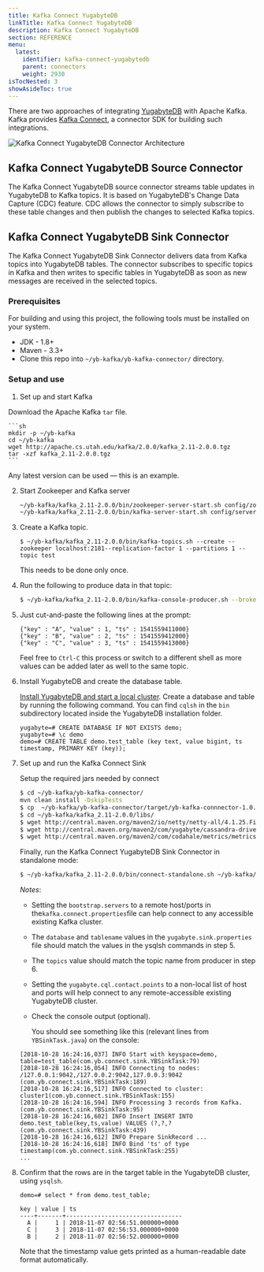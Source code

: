 ```yaml
---
title: Kafka Connect YugabyteDB
linkTitle: Kafka Connect YugabyteDB
description: Kafka Connect YugabyteDB
section: REFERENCE
menu:
  latest:
    identifier: kafka-connect-yugabytedb
    parent: connectors
    weight: 2930
isTocNested: 3
showAsideToc: true
---
```


There are two approaches of integrating [YugabyteDB](https://github.com/yugabyte/yugabyte-db) with Apache Kafka. Kafka provides [Kafka Connect](https://docs.confluent.io/3.0.0/connect/intro.html), a connector SDK for building such integrations.

<img src="https://raw.githubusercontent.com/yugabyte/yb-kafka-connector/master/logos/dsql-kafka.png" align="center" alt="Kafka Connect YugabyteDB Connector Architecture"/>

## Kafka Connect YugabyteDB Source Connector

The Kafka Connect YugabyteDB source connector streams table updates in YugabyteDB to Kafka topics. It is based on YugabyteDB's Change Data Capture (CDC) feature. CDC allows the connector to simply subscribe to these table changes and then publish the changes to selected Kafka topics.

## Kafka Connect YugabyteDB Sink Connector

The Kafka Connect YugabyteDB Sink Connector delivers data from Kafka topics into YugabyteDB tables. The connector subscribes to specific topics in Kafka and then writes to specific tables in YugabyteDB as soon as new messages are received in the selected topics.

### Prerequisites

For building and using this project, the following tools must be installed on your system.

- JDK - 1.8+
- Maven - 3.3+
- Clone this repo into `~/yb-kafka/yb-kafka-connector/` directory.

### Setup and use

1. Set up and start Kafka

Download the Apache Kafka `tar` file.

    ```sh
    mkdir -p ~/yb-kafka
    cd ~/yb-kafka
    wget http://apache.cs.utah.edu/kafka/2.0.0/kafka_2.11-2.0.0.tgz
    tar -xzf kafka_2.11-2.0.0.tgz
    ```
Any latest version can be used — this is an example.

2. Start Zookeeper and Kafka server

    ```sh
    ~/yb-kafka/kafka_2.11-2.0.0/bin/zookeeper-server-start.sh config/zookeeper.properties &
    ~/yb-kafka/kafka_2.11-2.0.0/bin/kafka-server-start.sh config/server.properties &
    ```

3. Create a Kafka topic.

    ```
    $ ~/yb-kafka/kafka_2.11-2.0.0/bin/kafka-topics.sh --create --zookeeper localhost:2181--replication-factor 1 --partitions 1 --topic test
    ```
    This needs to be done only once.
     
4. Run the following to produce data in that topic:

    ```sh
    $ ~/yb-kafka/kafka_2.11-2.0.0/bin/kafka-console-producer.sh --broker-list localhost:9092--topic test_topic
    ```

5. Just cut-and-paste the following lines at the prompt:
     
     ```
     {"key" : "A", "value" : 1, "ts" : 1541559411000}
     {"key" : "B", "value" : 2, "ts" : 1541559412000}
     {"key" : "C", "value" : 3, "ts" : 1541559413000}
     ```
     Feel free to `Ctrl-C` this process or switch to a different shell as more values can be added later as well to the same topic.

2. Install YugabyteDB and create the database table.

    [Install YugabyteDB and start a local cluster](https://docs.yugabyte.com/quick-start/install/).
    Create a database and table by running the following command. You can find `cqlsh` in the `bin`  subdirectory located inside the YugabyteDB installation folder.

    ```postgresql
    yugabyte=# CREATE DATABASE IF NOT EXISTS demo;
    yugabyte=# \c demo
    demo=# CREATE TABLE demo.test_table (key text, value bigint, ts timestamp, PRIMARY KEY (key));
    ```

3. Set up and run the Kafka Connect Sink

    Setup the required jars needed by connect

    ```sh
    $ cd ~/yb-kafka/yb-kafka-connector/
    mvn clean install -DskipTests
    $ cp  ~/yb-kafka/yb-kafka-connector/target/yb-kafka-connnector-1.0.0.jar ~/yb-kafkakafka_2.11-2.0.0/libs/
    $ cd ~/yb-kafka/kafka_2.11-2.0.0/libs/
    $ wget http://central.maven.org/maven2/io/netty/netty-all/4.1.25.Finalnetty-all-4.1.25.Final.jar
    $ wget http://central.maven.org/maven2/com/yugabyte/cassandra-driver-core/3.2.0-yb-18cassandra-driver-core-3.2.0-yb-18.jar
    $ wget http://central.maven.org/maven2/com/codahale/metrics/metrics-core/3.0.1metrics-core-3.0.1.jar
    ```

    Finally, run the Kafka Connect YugabyteDB Sink Connector in standalone mode:

    ```sh
    $ ~/yb-kafka/kafka_2.11-2.0.0/bin/connect-standalone.sh ~/yb-kafka/yb-kafka-connector/resourcesexamples/kafka.connect.properties ~/yb-kafka/yb-kafka-connector/resources/examplesyugabyte.sink.properties 
    ```

    *Notes*:

    - Setting the `bootstrap.servers` to a remote host/ports in the`kafka.connect.properties`file can help connect to any accessible existing Kafka cluster.
    - The `database` and `tablename` values in the `yugabyte.sink.properties` file should match the values in the ysqlsh commands in step 5.
    - The `topics` value should match the topic name from producer in step 6.
    - Setting the `yugabyte.cql.contact.points` to a non-local list of host and ports will help connect to any remote-accessible existing YugabyteDB cluster.
   - Check the console output (optional).

     You should see something like this (relevant lines from `YBSinkTask.java`) on the console:

    ```
    [2018-10-28 16:24:16,037] INFO Start with keyspace=demo, table=test_table(com.yb.connect.sink.YBSinkTask:79)
    [2018-10-28 16:24:16,054] INFO Connecting to nodes: /127.0.0.1:9042,/127.0.0.2:9042,127.0.0.3:9042 (com.yb.connect.sink.YBSinkTask:189)
    [2018-10-28 16:24:16,517] INFO Connected to cluster: cluster1(com.yb.connect.sink.YBSinkTask:155)
    [2018-10-28 16:24:16,594] INFO Processing 3 records from Kafka.(com.yb.connect.sink.YBSinkTask:95)
    [2018-10-28 16:24:16,602] INFO Insert INSERT INTO demo.test_table(key,ts,value) VALUES (?,?,? (com.yb.connect.sink.YBSinkTask:439)
    [2018-10-28 16:24:16,612] INFO Prepare SinkRecord ...
    [2018-10-28 16:24:16,618] INFO Bind 'ts' of type timestamp(com.yb.connect.sink.YBSinkTask:255)
    ...
    ```

4. Confirm that the rows are in the target table in the YugabyteDB cluster, using `ysqlsh`.

   ```postgresql
   demo=# select * from demo.test_table;
   ```
   ```
   key | value | ts
   ----+-------+---------------------------------
     A |     1 | 2018-11-07 02:56:51.000000+0000
     C |     3 | 2018-11-07 02:56:53.000000+0000
     B |     2 | 2018-11-07 02:56:52.000000+0000
   ```

   Note that the timestamp value gets printed as a human-readable date format automatically.
